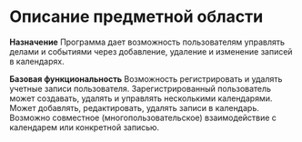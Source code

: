 ﻿# Описание предметной области

**Назначение**
Программа дает возможность пользователям управлять делами и событиями через добавление, удаление и изменение записей в календарях.

**Базовая функциональность**
Возможность регистрировать и удалять учетные записи пользователя. Зарегистрированный пользователь может создавать, удалять и управлять несколькими календарями. Может добавлять, редактировать, удалять записи в календарь. Возможно совместное (многопользовательское) взаимодействие с календарем или конкретной записью.


